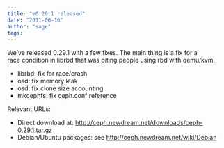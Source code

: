 ```yaml
---
title: "v0.29.1 released"
date: "2011-06-16"
author: "sage"
tags: 
---
```


We’ve released 0.29.1 with a few fixes. The main thing is a fix for a  
race condition in librbd that was biting people using rbd with qemu/kvm.

- librbd: fix for race/crash
- osd: fix memory leak
- osd: fix clone size accounting
- mkcephfs: fix ceph.conf reference

Relevant URLs:

- Direct download at: http://ceph.newdream.net/downloads/ceph-0.29.1.tar.gz
- Debian/Ubuntu packages: see http://ceph.newdream.net/wiki/Debian

